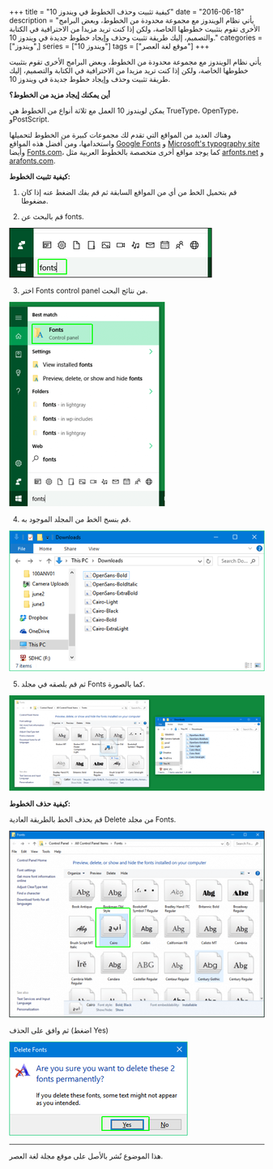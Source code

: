 +++
title = "كيفية تثبيت وحذف الخطوط في ويندوز 10"
date = "2016-06-18"
description = "يأتي نظام الويندوز مع مجموعة محدودة من الخطوط، وبعض البرامج الأخرى تقوم بتثبيت خطوطها الخاصة، ولكن إذا كنت تريد مزيدا من الاحترافية في الكتابة والتصميم، إليك طريقة تثبيت وحذف وإيجاد خطوط جديدة في ويندوز 10."
categories = ["ويندوز",]
series = ["ويندوز 10"]
tags = ["موقع لغة العصر"]
+++

يأتي نظام الويندوز مع مجموعة محدودة من الخطوط، وبعض البرامج الأخرى تقوم بتثبيت خطوطها الخاصة، ولكن إذا كنت تريد مزيدا من الاحترافية في الكتابة والتصميم، إليك طريقة تثبيت وحذف وإيجاد خطوط جديدة في ويندوز 10.


**أين يمكنك إيجاد مزيد من الخطوط؟**

يمكن لويندوز 10 العمل مع ثلاثة أنواع من الخطوط هي TrueType، OpenType، وPostScript.

وهناك العديد من المواقع التي تقدم لك مجموعات كبيرة من الخطوط لتحميلها واستخدامها، ومن أفضل هذه المواقع [Google Fonts](https://fonts.google.com/) و [Microsoft's typography site](https://www.microsoft.com/typography/fonts/default.aspx) وأيضا [Fonts.com](http://www.fonts.com/)، كما يوجد مواقع أخرى متخصصة بالخطوط العربية مثل [arfonts.net](http://arfonts.net/) و [arafonts.com](http://arafonts.com/).

**كيفية تثبيت الخطوط:**

1. قم بتحميل الخط من أي من المواقع السابقة ثم قم بفك الضغط عنه إذا كان مضغوطا.

2. قم بالبحث عن fonts.

![1](images/1.png)

3. اختر Fonts control panel من نتائج البحث.

![2](images/2.png)

4. قم بنسخ الخط من المجلد الموجود به.

![3](images/3.png)

5. ثم قم بلصقه في مجلد Fonts كما بالصورة.

![4](images/4.png)

**كيفية حذف الخطوط:**

قم بحذف الخط بالطريقة العادية Delete من مجلد Fonts.

![5](images/5.png)

ثم وافق على الحذف (اضغط Yes)

![6](images/6.png)

---
هذا الموضوع نٌشر باﻷصل على موقع مجلة لغة العصر.